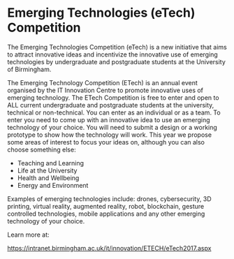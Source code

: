Emerging Technologies (eTech) Competition
========================

The Emerging Technologies Competition (eTech) is a new initiative that aims to
attract innovative ideas and incentivize the innovative use of emerging
technologies by undergraduate and postgraduate students at the
University of Birmingham.

The Emerging Technology Competition (ETech) is an annual event organised by the 
IT Innovation Centre to promote innovative uses of emerging technology. The ETech 
Competition is free to enter and open to ALL current undergraduate and postgraduate 
students at the university, technical or non-technical. You can enter as an individual 
or as a team. To enter you need to come up with an innovative idea to use an emerging 
technology of your choice. You will need to submit a design or a working prototype 
to show how the technology will work. This year we propose some areas of interest 
to focus your ideas on, although you can also choose something else:

- Teaching and Learning
- Life at the University
- Health and Wellbeing
- Energy and Environment

Examples of emerging technologies include: drones, cybersecurity, 3D printing, 
virtual reality, augmented reality, robot,  blockchain, gesture controlled technologies, 
mobile applications and any other emerging technology of your choice.


Learn more at:

https://intranet.birmingham.ac.uk/it/innovation/ETECH/eTech2017.aspx


